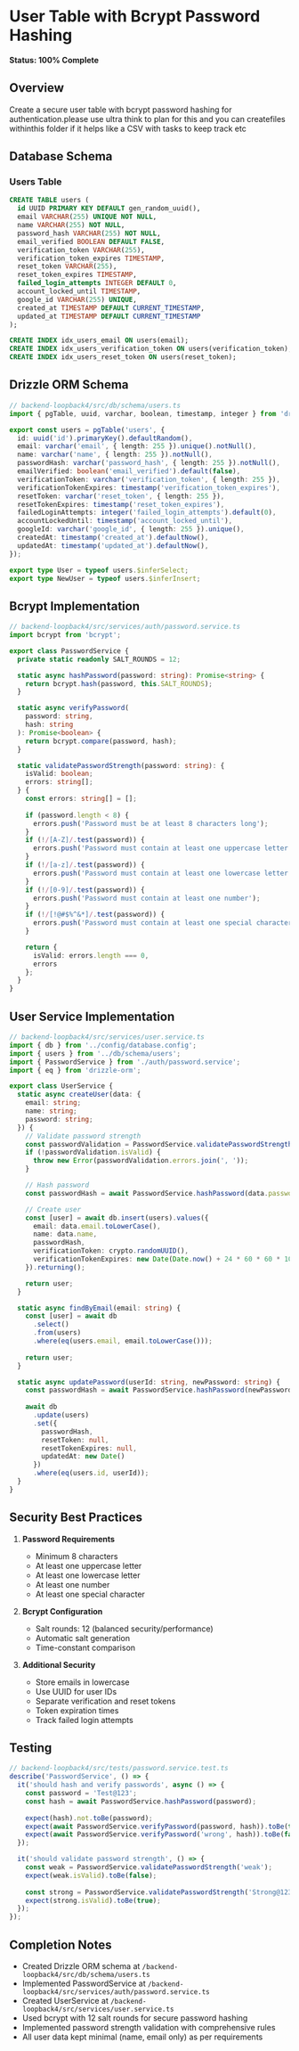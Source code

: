 # User Table with Bcrypt Password Hashing

**Status: 100% Complete**

## Overview
Create a secure user table with bcrypt password hashing for authentication.please use ultra think to plan for this and you can createfiles withinthis folder if it helps like a CSV with tasks to keep track etc 

## Database Schema

### Users Table
```sql
CREATE TABLE users (
  id UUID PRIMARY KEY DEFAULT gen_random_uuid(),
  email VARCHAR(255) UNIQUE NOT NULL,
  name VARCHAR(255) NOT NULL,
  password_hash VARCHAR(255) NOT NULL,
  email_verified BOOLEAN DEFAULT FALSE,
  verification_token VARCHAR(255),
  verification_token_expires TIMESTAMP,
  reset_token VARCHAR(255),
  reset_token_expires TIMESTAMP,
  failed_login_attempts INTEGER DEFAULT 0,
  account_locked_until TIMESTAMP,
  google_id VARCHAR(255) UNIQUE,
  created_at TIMESTAMP DEFAULT CURRENT_TIMESTAMP,
  updated_at TIMESTAMP DEFAULT CURRENT_TIMESTAMP
);

CREATE INDEX idx_users_email ON users(email);
CREATE INDEX idx_users_verification_token ON users(verification_token);
CREATE INDEX idx_users_reset_token ON users(reset_token);
```

## Drizzle ORM Schema

```typescript
// backend-loopback4/src/db/schema/users.ts
import { pgTable, uuid, varchar, boolean, timestamp, integer } from 'drizzle-orm/pg-core';

export const users = pgTable('users', {
  id: uuid('id').primaryKey().defaultRandom(),
  email: varchar('email', { length: 255 }).unique().notNull(),
  name: varchar('name', { length: 255 }).notNull(),
  passwordHash: varchar('password_hash', { length: 255 }).notNull(),
  emailVerified: boolean('email_verified').default(false),
  verificationToken: varchar('verification_token', { length: 255 }),
  verificationTokenExpires: timestamp('verification_token_expires'),
  resetToken: varchar('reset_token', { length: 255 }),
  resetTokenExpires: timestamp('reset_token_expires'),
  failedLoginAttempts: integer('failed_login_attempts').default(0),
  accountLockedUntil: timestamp('account_locked_until'),
  googleId: varchar('google_id', { length: 255 }).unique(),
  createdAt: timestamp('created_at').defaultNow(),
  updatedAt: timestamp('updated_at').defaultNow(),
});

export type User = typeof users.$inferSelect;
export type NewUser = typeof users.$inferInsert;
```

## Bcrypt Implementation

```typescript
// backend-loopback4/src/services/auth/password.service.ts
import bcrypt from 'bcrypt';

export class PasswordService {
  private static readonly SALT_ROUNDS = 12;

  static async hashPassword(password: string): Promise<string> {
    return bcrypt.hash(password, this.SALT_ROUNDS);
  }

  static async verifyPassword(
    password: string, 
    hash: string
  ): Promise<boolean> {
    return bcrypt.compare(password, hash);
  }

  static validatePasswordStrength(password: string): {
    isValid: boolean;
    errors: string[];
  } {
    const errors: string[] = [];
    
    if (password.length < 8) {
      errors.push('Password must be at least 8 characters long');
    }
    if (!/[A-Z]/.test(password)) {
      errors.push('Password must contain at least one uppercase letter');
    }
    if (!/[a-z]/.test(password)) {
      errors.push('Password must contain at least one lowercase letter');
    }
    if (!/[0-9]/.test(password)) {
      errors.push('Password must contain at least one number');
    }
    if (!/[!@#$%^&*]/.test(password)) {
      errors.push('Password must contain at least one special character');
    }

    return {
      isValid: errors.length === 0,
      errors
    };
  }
}
```

## User Service Implementation

```typescript
// backend-loopback4/src/services/user.service.ts
import { db } from '../config/database.config';
import { users } from '../db/schema/users';
import { PasswordService } from './auth/password.service';
import { eq } from 'drizzle-orm';

export class UserService {
  static async createUser(data: {
    email: string;
    name: string;
    password: string;
  }) {
    // Validate password strength
    const passwordValidation = PasswordService.validatePasswordStrength(data.password);
    if (!passwordValidation.isValid) {
      throw new Error(passwordValidation.errors.join(', '));
    }

    // Hash password
    const passwordHash = await PasswordService.hashPassword(data.password);

    // Create user
    const [user] = await db.insert(users).values({
      email: data.email.toLowerCase(),
      name: data.name,
      passwordHash,
      verificationToken: crypto.randomUUID(),
      verificationTokenExpires: new Date(Date.now() + 24 * 60 * 60 * 1000), // 24 hours
    }).returning();

    return user;
  }

  static async findByEmail(email: string) {
    const [user] = await db
      .select()
      .from(users)
      .where(eq(users.email, email.toLowerCase()));
    
    return user;
  }

  static async updatePassword(userId: string, newPassword: string) {
    const passwordHash = await PasswordService.hashPassword(newPassword);
    
    await db
      .update(users)
      .set({ 
        passwordHash,
        resetToken: null,
        resetTokenExpires: null,
        updatedAt: new Date()
      })
      .where(eq(users.id, userId));
  }
}
```

## Security Best Practices

1. **Password Requirements**
   - Minimum 8 characters
   - At least one uppercase letter
   - At least one lowercase letter
   - At least one number
   - At least one special character

2. **Bcrypt Configuration**
   - Salt rounds: 12 (balanced security/performance)
   - Automatic salt generation
   - Time-constant comparison

3. **Additional Security**
   - Store emails in lowercase
   - Use UUID for user IDs
   - Separate verification and reset tokens
   - Token expiration times
   - Track failed login attempts

## Testing

```typescript
// backend-loopback4/src/tests/password.service.test.ts
describe('PasswordService', () => {
  it('should hash and verify passwords', async () => {
    const password = 'Test@123';
    const hash = await PasswordService.hashPassword(password);
    
    expect(hash).not.toBe(password);
    expect(await PasswordService.verifyPassword(password, hash)).toBe(true);
    expect(await PasswordService.verifyPassword('wrong', hash)).toBe(false);
  });

  it('should validate password strength', () => {
    const weak = PasswordService.validatePasswordStrength('weak');
    expect(weak.isValid).toBe(false);
    
    const strong = PasswordService.validatePasswordStrength('Strong@123');
    expect(strong.isValid).toBe(true);
  });
});
```

## Completion Notes
- Created Drizzle ORM schema at `/backend-loopback4/src/db/schema/users.ts`
- Implemented PasswordService at `/backend-loopback4/src/services/auth/password.service.ts`
- Created UserService at `/backend-loopback4/src/services/user.service.ts`
- Used bcrypt with 12 salt rounds for secure password hashing
- Implemented password strength validation with comprehensive rules
- All user data kept minimal (name, email only) as per requirements
